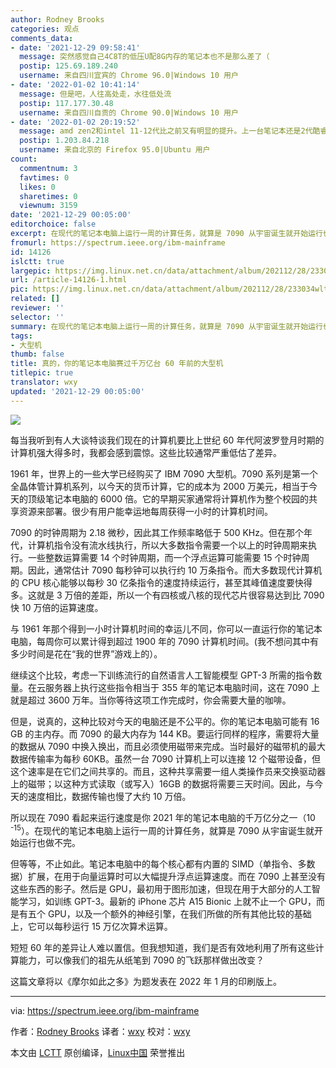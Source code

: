 ```yaml
---
author: Rodney Brooks
categories: 观点
comments_data:
- date: '2021-12-29 09:58:41'
  message: 突然感觉自己4C8T的低压U配8G内存的笔记本也不是那么差了（
  postip: 125.69.189.240
  username: 来自四川宜宾的 Chrome 96.0|Windows 10 用户
- date: '2022-01-02 10:41:14'
  message: 但是吧，人往高处走，水往低处流
  postip: 117.177.30.48
  username: 来自四川自贡的 Chrome 90.0|Windows 10 用户
- date: '2022-01-02 20:19:52'
  message: amd zen2和intel 11-12代比之前又有明显的提升。上一台笔记本还是2代酷睿，一年多前升级到zen2
  postip: 1.203.84.218
  username: 来自北京的 Firefox 95.0|Ubuntu 用户
count:
  commentnum: 3
  favtimes: 0
  likes: 0
  sharetimes: 0
  viewnum: 3159
date: '2021-12-29 00:05:00'
editorchoice: false
excerpt: 在现代的笔记本电脑上运行一周的计算任务，就算是 7090 从宇宙诞生就开始运行也做不完。
fromurl: https://spectrum.ieee.org/ibm-mainframe
id: 14126
islctt: true
largepic: https://img.linux.net.cn/data/attachment/album/202112/28/233034wltru5h9rwpw9yll.jpg
url: /article-14126-1.html
pic: https://img.linux.net.cn/data/attachment/album/202112/28/233034wltru5h9rwpw9yll.jpg.thumb.jpg
related: []
reviewer: ''
selector: ''
summary: 在现代的笔记本电脑上运行一周的计算任务，就算是 7090 从宇宙诞生就开始运行也做不完。
tags:
- 大型机
thumb: false
title: 真的，你的笔记本电脑赛过千万亿台 60 年前的大型机
titlepic: true
translator: wxy
updated: '2021-12-29 00:05:00'
---
```


![](https://img.linux.net.cn/data/attachment/album/202112/28/233034wltru5h9rwpw9yll.jpg)


每当我听到有人大谈特谈我们现在的计算机要比上世纪 60 年代阿波罗登月时期的计算机强大得多时，我都会感到震惊。这些比较通常严重低估了差异。


1961 年，世界上的一些大学已经购买了 IBM 7090 大型机。7090 系列是第一个全晶体管计算机系列，以今天的货币计算，它的成本为 2000 万美元，相当于今天的顶级笔记本电脑的 6000 倍。它的早期买家通常将计算机作为整个校园的共享资源来部署。很少有用户能幸运地每周获得一小时的计算机时间。


7090 的时钟周期为 2.18 微秒，因此其工作频率略低于 500 KHz。但在那个年代，计算机指令没有流水线执行，所以大多数指令需要一个以上的时钟周期来执行。一些整数运算需要 14 个时钟周期，而一个浮点运算可能需要 15 个时钟周期。因此，通常估计 7090 每秒钟可以执行约 10 万条指令。而大多数现代计算机的 CPU 核心能够以每秒 30 亿条指令的速度持续运行，甚至其峰值速度要快得多。这就是 3 万倍的差距，所以一个有四核或八核的现代芯片很容易达到比 7090 快 10 万倍的运算速度。


与 1961 年那个得到一小时计算机时间的幸运儿不同，你可以一直运行你的笔记本电脑，每周你可以累计得到超过 1900 年的 7090 计算机时间。(我不想问其中有多少时间是花在“我的世界”游戏上的）。


继续这个比较，考虑一下训练流行的自然语言人工智能模型 GPT-3 所需的指令数量。在云服务器上执行这些指令相当于 355 年的笔记本电脑时间，这在 7090 上就是超过 3600 万年。当你等待这项工作完成时，你会需要大量的咖啡。


但是，说真的，这种比较对今天的电脑还是不公平的。你的笔记本电脑可能有 16 GB 的主内存。而 7090 的最大内存为 144 KB。要运行同样的程序，需要将大量的数据从 7090 中换入换出，而且必须使用磁带来完成。当时最好的磁带机的最大数据传输率为每秒 60KB。虽然一台 7090 计算机上可以连接 12 个磁带设备，但这个速率是在它们之间共享的。而且，这种共享需要一组人类操作员来交换驱动器上的磁带；以这种方式读取（或写入）16GB 的数据将需要三天时间。因此，与今天的速度相比，数据传输也慢了大约 10 万倍。


所以现在 7090 看起来运行速度是你 2021 年的笔记本电脑的千万亿分之一（10<sup> -15</sup>）。在现代的笔记本电脑上运行一周的计算任务，就算是 7090 从宇宙诞生就开始运行也做不完。


但等等，不止如此。笔记本电脑中的每个核心都有内置的 SIMD（单指令、多数据）扩展，在用于向量运算时可以大幅提升浮点运算速度。而在 7090 上甚至没有这些东西的影子。然后是 GPU，最初用于图形加速，但现在用于大部分的人工智能学习，如训练 GPT-3。最新的 iPhone 芯片 A15 Bionic 上就不止一个 GPU，而是有五个 GPU，以及一个额外的神经引擎，在我们所做的所有其他比较的基础上，它可以每秒运行 15 万亿次算术运算。


短短 60 年的差异让人难以置信。但我想知道，我们是否有效地利用了所有这些计算能力，可以像我们的祖先从纸笔到 7090 的飞跃那样做出改变？


这篇文章将以《摩尔如此之多》为题发表在 2022 年 1 月的印刷版上。




---


via: <https://spectrum.ieee.org/ibm-mainframe> 


作者：[Rodney Brooks](https://spectrum.ieee.org/u/rodney-brooks) 译者：[wxy](https://github.com/wxy) 校对：[wxy](https://github.com/wxy)


本文由 [LCTT](https://github.com/LCTT/TranslateProject) 原创编译，[Linux中国](/article-14123-1.html) 荣誉推出